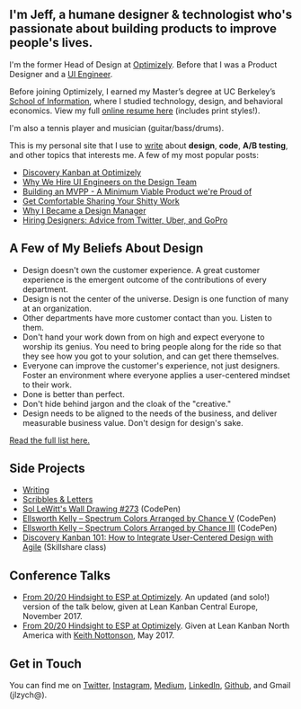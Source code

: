 ## I'm Jeff, a humane designer & technologist who's passionate about building products to improve people's lives.

I'm the former Head of Design at [Optimizely](http://www.optimizely.com "Optimizely homepage"). Before that I was a Product Designer and a [UI Engineer](https://medium.com/design-optimizely/why-we-hire-ui-engineers-on-optimizely-s-design-team-b2a789553b79#.a0dzb4xyl).

Before joining Optimizely, I earned my Master’s degree at UC Berkeley’s [School of Information](http://ischool.berkeley.edu "School of Information's homepage"), where I studied technology, design, and behavioral economics. View my full [online resume here](/resume) (includes print styles!).

I'm also a tennis player and musician (guitar/bass/drums).

This is my personal site that I use to [write](/writing) about **design**, **code**, **A/B testing**, and other topics that interests me. A few of my most popular posts:

- [Discovery Kanban at Optimizely](/2016/07/17/discovery-kanban-at-optimizely/)
- [Why We Hire UI Engineers on the Design Team](/2014/05/11/why-we-hire-ui-engineers-on-the-design-team/)
- [Building an MVPP - A Minimum Viable Product we're Proud of](/2015/02/03/building-an-mvpp-a-minimum-viable-product-we-re-proud-of/)
- [Get Comfortable Sharing Your Shitty Work](/2015/08/30/get-comfortable-sharing-shitty-work/)
- [Why I Became a Design Manager](/2015/01/19/why-i-became-a-design-manager/)
- [Hiring Designers: Advice from Twitter, Uber, and GoPro](/2015/03/22/hiring-designers-advice-from-twitter-uber-and-gopro/)

## A Few of My Beliefs About Design

- Design doesn't own the customer experience. A great customer experience is the emergent outcome of the contributions of every department.
- Design is not the center of the universe. Design is one function of many at an organization.
- Other departments have more customer contact than you. Listen to them.
- Don't hand your work down from on high and expect everyone to worship its genius. You need to bring people along for the ride so that they see how you got to your solution, and can get there themselves.
- Everyone can improve the customer's experience, not just designers. Foster an environment where everyone applies a user-centered mindset to their work.
- Done is better than perfect.
- Don't hide behind jargon and the cloak of the "creative."
- Design needs to be aligned to the needs of the business, and deliver measurable business value. Don't design for design's sake.

[Read the full list here.](/2018/12/03/my-beliefs-about-design/)

## Side Projects

- [Writing](/writing)
- [Scribbles & Letters](/scribbles)
- [Sol LeWitt's Wall Drawing #273](http://codepen.io/jlzych/full/rjVoby/) (CodePen)
- [Ellsworth Kelly – Spectrum Colors Arranged by Chance V](http://codepen.io/jlzych/full/OWyYPq/) (CodePen)
- [Ellsworth Kelly – Spectrum Colors Arranged by Chance III](http://codepen.io/jlzych/full/wgKbRK/) (CodePen)
- [Discovery Kanban 101: How to Integrate User-Centered Design with Agile](https://www.skillshare.com/classes/Discovery-Kanban-101-How-to-Integrate-User-Centered-Design-with-Agile/677077315?teacherRef=748023&via=teacher-referral&utm_campaign=teacher-referral&utm_source=ShortUrl&utm_medium=teacher-referral) (Skillshare class)

## Conference Talks

- [From 20/20 Hindsight to ESP at Optimizely](https://vimeo.com/243651831). An updated (and solo!) version of the talk below, given at Lean Kanban Central Europe, November 2017.
- [From 20/20 Hindsight to ESP at Optimizely](https://www.youtube.com/watch?v=y8Ns5bdg0oo&list=PLVsUnwOzPqiSz8D0WYoUkKxZzzbmM0pPY&index=14). Given at Lean Kanban North America with [Keith Nottonson](https://twitter.com/keithadam), May 2017.

## Get in Touch

You can find me on [Twitter](http://twitter.com/jlzych), [Instagram](http://instagram.com/jlzych), [Medium](https://medium.com/@jlzych), [LinkedIn](http://www.linkedin.com/in/jlzych/), [Github](http://github.com/jlzych "Jeff Zych's Github page"), and Gmail (jlzych@).
